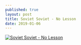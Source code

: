 ```yaml
---
published: true
layout: post
title: Soviet Soviet - No Lesson
date: 2019-01-06
---
```

[![Soviet Soviet - No Lesson](http://img.youtube.com/vi/DuSlEofvjf0/0.jpg)](http://www.youtube.com/watch?v=DuSlEofvjf0 "Soviet Soviet - No Lesson")
